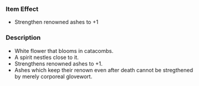 ### Item Effect
- Strengthen renowned ashes to +1
### Description
- White flower that blooms in catacombs.
- A spirit nestles close to it.
- Strengthens renowned ashes to +1.
- Ashes which keep their renown even after death cannot be stregthened by merely corporeal glovewort.